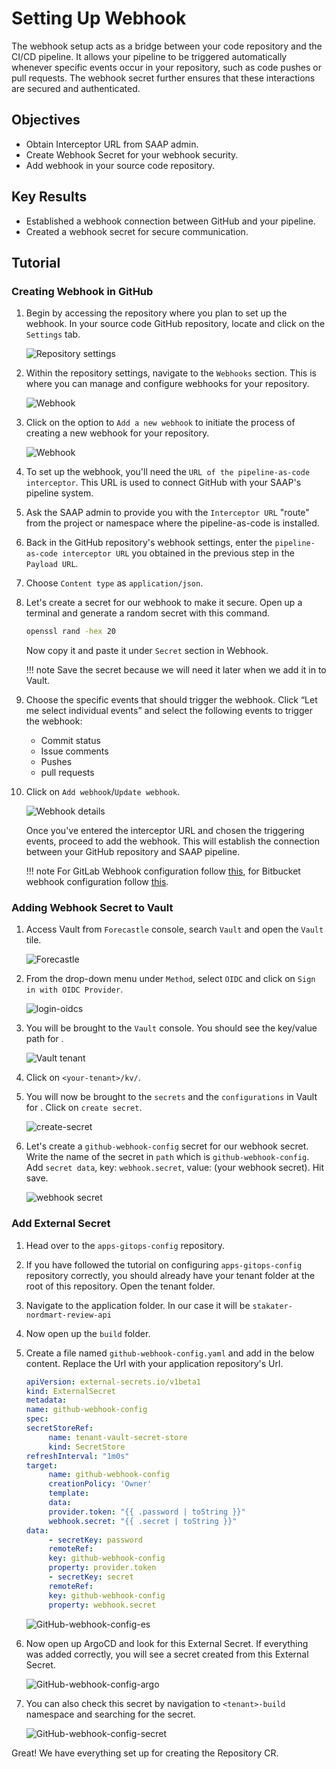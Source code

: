 # Setting Up Webhook

The webhook setup acts as a bridge between your code repository and the CI/CD pipeline. It allows your pipeline to be triggered automatically whenever specific events occur in your repository, such as code pushes or pull requests. The webhook secret further ensures that these interactions are secured and authenticated.

## Objectives

- Obtain Interceptor URL from SAAP admin.
- Create Webhook Secret for your webhook security.
- Add webhook in your source code repository.

## Key Results

- Established a webhook connection between GitHub and your pipeline.
- Created a webhook secret for secure communication.

## Tutorial

### Creating Webhook in GitHub

1. Begin by accessing the repository where you plan to set up the webhook. In your source code GitHub repository, locate and click on the `Settings` tab.

    ![Repository settings](images/repository-settings.png)

1. Within the repository settings, navigate to the `Webhooks` section. This is where you can manage and configure webhooks for your repository.

    ![Webhook](images/webhook.png)

1. Click on the option to `Add a new webhook` to initiate the process of creating a new webhook for your repository.

    ![Webhook](images/add-webhook.png)

1. To set up the webhook, you'll need the `URL of the pipeline-as-code interceptor`. This URL is used to connect GitHub with your SAAP's pipeline system.

1. Ask the SAAP admin to provide you with the `Interceptor URL` "route" from the project or namespace where the pipeline-as-code is installed.

1. Back in the GitHub repository's webhook settings, enter the `pipeline-as-code interceptor URL` you obtained in the previous step in the `Payload URL`.

1. Choose `Content type` as `application/json`.

1. Let's create a secret for our webhook to make it secure. Open up a terminal and generate a random secret with this command.

    ```sh
    openssl rand -hex 20
    ```

    Now copy it and paste it under `Secret` section in Webhook.

    !!! note
        Save the secret because we will need it later when we add it in to Vault.

1. Choose the specific events that should trigger the webhook. Click “Let me select individual events” and select the following events to trigger the webhook:

    - Commit status
    - Issue comments
    - Pushes
    - pull requests

1. Click on `Add webhook`/`Update webhook`.

    ![Webhook details](images/webhook-details.png)

    Once you've entered the interceptor URL and chosen the triggering events, proceed to add the webhook. This will establish the connection between your GitHub repository and SAAP pipeline.

    !!! note
        For GitLab Webhook configuration follow [this](https://pipelinesascode.com/docs/install/gitlab/), for Bitbucket webhook configuration follow [this](https://pipelinesascode.com/docs/install/bitbucket_cloud/).

### Adding Webhook Secret to Vault

1. Access Vault from `Forecastle` console, search `Vault` and open the `Vault` tile.

    ![Forecastle](images/forecastle.png)

1. From the drop-down menu under `Method`, select `OIDC` and click on `Sign in with OIDC Provider`.

    ![login-oidcs](images/login-oidc.png)

1. You will be brought to the `Vault` console. You should see the key/value path for <your-tenant>.

    ![Vault tenant](images/vault-tenant.png)

1. Click on `<your-tenant>/kv/`.

1. You will now be brought to the `secrets` and the `configurations` in Vault for <your-tenant>. Click on `create secret`.

    ![create-secret](images/create-secret.png)

1. Let's create a `github-webhook-config` secret for our webhook secret. Write the name of the secret in `path` which is `github-webhook-config`. Add `secret data`, key: `webhook.secret`, value: (your webhook secret). Hit save.

    ![webhook secret](images/webhook-secret.png)

### Add External Secret

1. Head over to the `apps-gitops-config` repository.

1. If you have followed the tutorial on configuring `apps-gitops-config` repository correctly, you should already have your tenant folder at the root of this repository. Open the tenant folder.

1. Navigate to the application folder. In our case it will be `stakater-nordmart-review-api`

1. Now open up the `build` folder.

1. Create a file named `github-webhook-config.yaml` and add in the below content. Replace the Url with your application repository's Url.

    ```yaml
    apiVersion: external-secrets.io/v1beta1
    kind: ExternalSecret
    metadata:
    name: github-webhook-config
    spec:
    secretStoreRef:
         name: tenant-vault-secret-store
         kind: SecretStore
    refreshInterval: "1m0s"
    target:
         name: github-webhook-config
         creationPolicy: 'Owner'
         template:
         data:
         provider.token: "{{ .password | toString }}"
         webhook.secret: "{{ .secret | toString }}"
    data:
         - secretKey: password
         remoteRef:
         key: github-webhook-config
         property: provider.token
         - secretKey: secret
         remoteRef:
         key: github-webhook-config
         property: webhook.secret
    ```

    ![GitHub-webhook-config-es](images/github-webhook-config-es.png)

1. Now open up ArgoCD and look for this External Secret. If everything was added correctly, you will see a secret created from this External Secret.

    ![GitHub-webhook-config-argo](images/github-webhook-config-argo.png)

1. You can also check this secret by navigation to `<tenant>-build` namespace and searching for the secret.

    ![GitHub-webhook-config-secret](images/github-webhook-config-secret.png)

Great! We have everything set up for creating the Repository CR.
